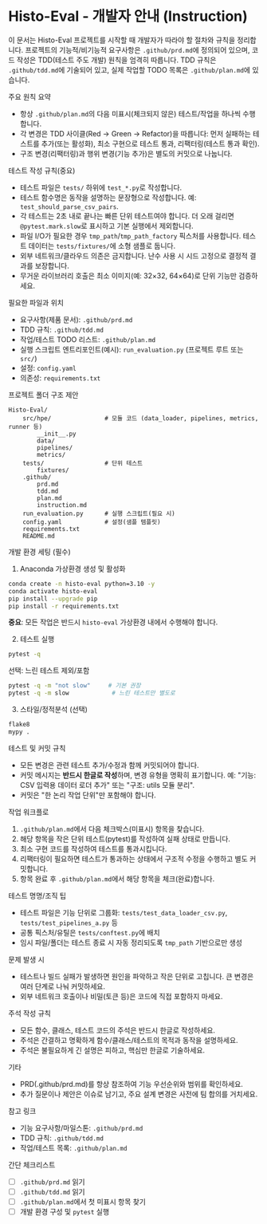 
# Histo-Eval - 개발자 안내 (Instruction)

이 문서는 Histo-Eval 프로젝트를 시작할 때 개발자가 따라야 할 절차와 규칙을 정리합니다. 프로젝트의 기능적/비기능적 요구사항은 `.github/prd.md`에 정의되어 있으며, 코드 작성은 TDD(테스트 주도 개발) 원칙을 엄격히 따릅니다. TDD 규칙은 `.github/tdd.md`에 기술되어 있고, 실제 작업할 TODO 목록은 `.github/plan.md`에 있습니다.

주요 원칙 요약

- 항상 `.github/plan.md`의 다음 미표시(체크되지 않은) 테스트/작업을 하나씩 수행합니다.
- 각 변경은 TDD 사이클(Red → Green → Refactor)을 따릅니다: 먼저 실패하는 테스트를 추가(또는 활성화), 최소 구현으로 테스트 통과, 리팩터링(테스트 통과 확인).
- 구조 변경(리팩터링)과 행위 변경(기능 추가)은 별도의 커밋으로 나눕니다.

테스트 작성 규칙(중요)

- 테스트 파일은 `tests/` 하위에 `test_*.py`로 작성합니다.
- 테스트 함수명은 동작을 설명하는 문장형으로 작성합니다. 예: `test_should_parse_csv_pairs`.
- 각 테스트는 2초 내로 끝나는 빠른 단위 테스트여야 합니다. 더 오래 걸리면 `@pytest.mark.slow`로 표시하고 기본 실행에서 제외합니다.
- 파일 I/O가 필요한 경우 `tmp_path`/`tmp_path_factory` 픽스처를 사용합니다. 테스트 데이터는 `tests/fixtures/`에 소형 샘플로 둡니다.
- 외부 네트워크/클라우드 의존은 금지합니다. 난수 사용 시 시드 고정으로 결정적 결과를 보장합니다.
- 무거운 라이브러리 호출은 최소 이미지(예: 32×32, 64×64)로 단위 기능만 검증하세요.

필요한 파일과 위치

- 요구사항(제품 문서): `.github/prd.md`
- TDD 규칙: `.github/tdd.md`
- 작업/테스트 TODO 리스트: `.github/plan.md`
- 실행 스크립트 엔트리포인트(예시): `run_evaluation.py` (프로젝트 루트 또는 `src/`)
- 설정: `config.yaml`
- 의존성: `requirements.txt`

프로젝트 폴더 구조 제안

```
Histo-Eval/
	src/hpe/               # 모듈 코드 (data_loader, pipelines, metrics, runner 등)
		__init__.py
		data/
		pipelines/
		metrics/
	tests/                 # 단위 테스트
		fixtures/
	.github/
		prd.md
		tdd.md
		plan.md
		instruction.md
	run_evaluation.py      # 실행 스크립트(필요 시)
	config.yaml            # 설정(샘플 템플릿)
	requirements.txt
	README.md
```

개발 환경 세팅 (필수)

1. Anaconda 가상환경 생성 및 활성화

```bash
conda create -n histo-eval python=3.10 -y
conda activate histo-eval
pip install --upgrade pip
pip install -r requirements.txt
```

**중요**: 모든 작업은 반드시 `histo-eval` 가상환경 내에서 수행해야 합니다.

2. 테스트 실행

```bash
pytest -q
```

선택: 느린 테스트 제외/포함

```bash
pytest -q -m "not slow"     # 기본 권장
pytest -q -m slow            # 느린 테스트만 별도로
```

3. 스타일/정적분석 (선택)

```bash
flake8
mypy .
```

테스트 및 커밋 규칙

- 모든 변경은 관련 테스트 추가/수정과 함께 커밋되어야 합니다.
- 커밋 메시지는 **반드시 한글로 작성**하며, 변경 유형을 명확히 표기합니다. 예: "기능: CSV 입력용 데이터 로더 추가" 또는 "구조: utils 모듈 분리".
- 커밋은 "한 논리 작업 단위"만 포함해야 합니다.

작업 워크플로

1. `.github/plan.md`에서 다음 체크박스(미표시) 항목을 찾습니다.
2. 해당 항목을 작은 단위 테스트(pytest)를 작성하여 실패 상태로 만듭니다.
3. 최소 구현 코드를 작성하여 테스트를 통과시킵니다.
4. 리팩터링이 필요하면 테스트가 통과하는 상태에서 구조적 수정을 수행하고 별도 커밋합니다.
5. 항목 완료 후 `.github/plan.md`에서 해당 항목을 체크(완료)합니다.

테스트 명명/조직 팁

- 테스트 파일은 기능 단위로 그룹화: `tests/test_data_loader_csv.py`, `tests/test_pipelines_a.py` 등
- 공통 픽스처/유틸은 `tests/conftest.py`에 배치
- 임시 파일/폴더는 테스트 종료 시 자동 정리되도록 `tmp_path` 기반으로만 생성

문제 발생 시

- 테스트나 빌드 실패가 발생하면 원인을 파악하고 작은 단위로 고칩니다. 큰 변경은 여러 단계로 나눠 커밋하세요.
- 외부 네트워크 호출이나 비밀(토큰 등)은 코드에 직접 포함하지 마세요.


주석 작성 규칙

- 모든 함수, 클래스, 테스트 코드의 주석은 반드시 한글로 작성하세요.
- 주석은 간결하고 명확하게 함수/클래스/테스트의 목적과 동작을 설명하세요.
- 주석은 불필요하게 긴 설명은 피하고, 핵심만 한글로 기술하세요.


기타

- PRD(.github/prd.md)를 항상 참조하여 기능 우선순위와 범위를 확인하세요.
- 추가 질문이나 제안은 이슈로 남기고, 주요 설계 변경은 사전에 팀 합의를 거치세요.



참고 링크

- 기능 요구사항/마일스톤: `.github/prd.md`
- TDD 규칙: `.github/tdd.md`
- 작업/테스트 목록: `.github/plan.md`

간단 체크리스트

- [ ] `.github/prd.md` 읽기
- [ ] `.github/tdd.md` 읽기
- [ ] `.github/plan.md`에서 첫 미표시 항목 찾기
- [ ] 개발 환경 구성 및 `pytest` 실행
